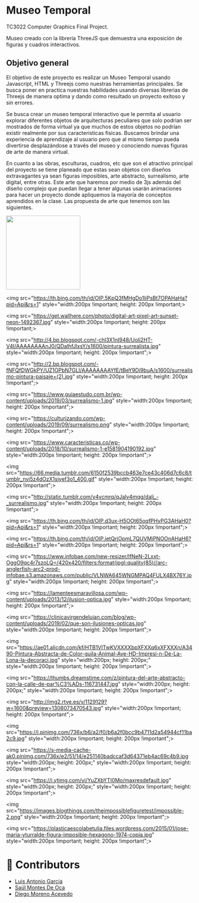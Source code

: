 # Museo Temporal
TC3022 Computer Graphics Final Project.

Museo creado con la librería ThreeJS que demuestra una exposición de figuras y cuadros interactivos.

## Objetivo general

El objetivo de este proyecto es realizar un Museo Temporal usando Javascript, HTML y Threejs como nuestras herramientas principales. Se busca poner en practica nuestras habilidades usando diversas librerias de Threejs de manera optima y dando como resultado un proyecto exitoso y sin errores.

Se busca crear un museo temporal interactivo que le permita al usuario explorar diferentes objetos de arquitecturas peculiares que solo podrian ser mostrados de forma virtual ya que muchos de estos objetos no podrían existir realmente por sus caracteristicas fisicas. Buscamos brindar una experiencia de aprendizaje al usuario pero que al mismo tiempo pueda divertirse desplazándose a través del museo y conociendo nuevas figuras de arte de manera virtual.

En cuanto a las obras, esculturas, cuadros, etc que son el atractivo principal del proyecto se tiene planeado que estas sean objetos con diseños extravagantes ya sean figuras imposibles, arte abstracto, surrealismo, arte digital, entre otras. Este arte que haremos por medio de 3js además del diseño complejo que puedan llegar a tener algunas usarán animaciones para hacer un proyecto donde apliquemos la mayoría de conceptos aprendidos en la clase.
Las propuesta de arte que tenemos son las siguientes.

<img src="http://img2.rtve.es/v/4124678?w=1600&preview=1500547888566.jpg" style="width:200px !important; height: 200px !important;">

<img src="https://th.bing.com/th/id/OIP.5KpQ3fMHgDo1liPsBt7OPAHaHa?pid=Api&rs=1" style="width:200px !important; height: 200px !important;>

<img src="https://get.wallhere.com/photo/digital-art-pixel-art-sunset-neon-1492367.jpg" style="width:200px !important; height: 200px !important;>

<img src="http://4.bp.blogspot.com/-chI3X1nI948/Uoli2HT-V4I/AAAAAAAAnJ0/QDalhfJlxsY/s1600/pintura-surrealista.jpg" style="width:200px !important; height: 200px !important";>

<img src="http://2.bp.blogspot.com/-fNFQfDWGkPY/UZ1OPbN7GLI/AAAAAAAAYfE/tBeY9Di9buA/s1600/surrealismo-pintura-paisaje+(2).jpg" style="width:200px !important; height: 200px !important";>

<img src="https://www.guiaestudo.com.br/wp-content/uploads/2019/03/surrealismo-1.jpg" style="width:200px !important; height: 200px !important";>

<img src="https://culturizando.com/wp-content/uploads/2019/09/surrealismo.png" style="width:200px !important; height: 200px !important";>

<img src="https://www.caracteristicas.co/wp-content/uploads/2018/10/surrealismo-1-e1581904190192.jpg" style="width:200px !important; height: 200px !important";>

<img src="https://66.media.tumblr.com/6150f2539bccb463e7ce43c406d7c6c8/tumblr_nyi5z4dOzX1siyef3o1_400.gif" style="width:200px !important; height: 200px !important";>

<img src="http://static.tumblr.com/y4vcmrq/qJalv4mqg/dali_-_surrealismo.jpg" style="width:200px !important; height: 200px !important";>

<img src="https://th.bing.com/th/id/OIP.d3ux-H5OOt65oqfPHvPG3AHaH0?pid=Api&rs=1" style="width:200px !important; height: 200px !important";>

<img src="https://th.bing.com/th/id/OIP.jetQrjOpmL7QUVMjPNOOnAHaH6?pid=Api&rs=1" style="width:200px !important; height: 200px !important";>

<img src="https://www.infobae.com/new-resizer/IfNeN-2Lxxt-OggO9qc4r7szoLQ=/420x420/filters:format(jpg):quality(85)//arc-anglerfish-arc2-prod-infobae.s3.amazonaws.com/public/VLNWA645WNGMPAQ4FULX4BX76Y.jpg" style="width:200px !important; height: 200px !important";>

<img src="https://lamenteesmaravillosa.com/wp-content/uploads/2013/12/ilusion-optica.jpg" style="width:200px !important; height: 200px !important";>

<img src="https://clinicavirgendelujan.com/blog/wp-content/uploads/2019/02/que-son-ilusiones-opticas.jpg" style="width:200px !important; height: 200px !important";>

<img src="https://ae01.alicdn.com/kf/HTB1VITwKVXXXXbpXFXXq6xXFXXXn/A3490-Pintura-Abstracta-de-Color-guila-Animal-Ave-HD-Impresi-n-De-La-Lona-la-decoraci.jpg" style="width:200px; height: 200px;" style="width:200px !important; height: 200px !important";>

<img src="https://thumbs.dreamstime.com/z/pintura-del-arte-abstracto-con-la-calle-de-par%C3%ADs-116731447.jpg" style="width:200px; height: 200px;" style="width:200px !important; height: 200px !important";>

<img src="http://img2.rtve.es/v/1129129?w=1600&preview=1308073470543.jpg" style="width:200px !important; height: 200px !important";>

<img src="https://i.pinimg.com/736x/b6/a2/f0/b6a2f0bcc9b4711d2a54944cf11ba2c9.jpg" style="width:200px !important; height: 200px !important";>

<img src="https://s-media-cache-ak0.pinimg.com/736x/e2/51/14/e251140badccaf3d64371eb4ac69c4b9.jpg style="width:200px; height: 200px;" style="width:200px !important; height: 200px !important";>

<img src="https://i.ytimg.com/vi/YuZXbYTI0Mo/maxresdefault.jpg" style="width:200px; height: 200px;" style="width:200px !important; height: 200px !important";>

<img src="https://images.blogthings.com/theimpossiblefiguretest/impossible-2.png" style="width:200px !important; height: 200px !important";>

<img src="https://plasticaescolabetulia.files.wordpress.com/2015/01/jose-maria-yturralde-figura-imposible-hexagono-1974-copia.jpg" style="width:200px !important; height: 200px !important";>


# 👏 Contributors
 - [Luis Antonio García](https://github.com/WichoGarcia)
 - [Saúl Montes De Oca](https://github.com/saulmontesdeoca)
 - [Diego Moreno Acevedo](https://github.com/DiegoMA1)
